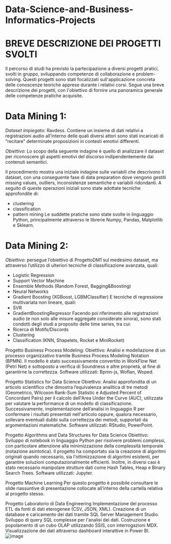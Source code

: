 # Data-Science-and-Business-Informatics-Projects

# BREVE DESCRIZIONE DEI PROGETTI SVOLTI

Il percorso di studi ha previsto la partecipazione a diversi progetti pratici, svolti in gruppo, sviluppando competenze di collaborazione e problem-solving. Questi progetti sono stati focalizzati sull'applicazione concreta delle conoscenze teoriche apprese durante i relativi corsi.
Segue una breve descrizione dei progetti, con l'obiettivo di fornire una panoramica generale delle competenze pratiche acquisite.

# Data Mining 1:
*Dataset impiegato*: Ravdess. Contiene un insieme di dati relativi a registrazioni audio all’interno delle quali diversi attori sono stati incaricati di “recitare” determinate proposizioni in contesti emotivi differenti.

*Obiettivo*: Lo scopo della seguente indagine è quello di analizzare il dataset per riconoscere gli aspetti emotivi del discorso indipendentemente dai contenuti semantici. 

Il procedimento mostra una iniziale indagine sulle variabili che descrivono il dataset, con una conseguente fase di data preparation dove vengono gestiti missing values, outliers, inconsistenze semantiche e variabili ridondanti. A seguito di queste operazioni iniziali sono state adottate tecniche approfondite di:
-	clustering
-	classification
-	pattern mining
Le suddette pratiche sono state svolte in linguaggio Python, principalmente attraverso le librerie Numpy, Pandas, Matplotlib e Sklearn.

# Data Mining 2: 
*Obiettivo*: persegue l’obiettivo di ProgettoDM1 sul medesimo dataset, ma attraverso l’utilizzo di ulteriori tecniche di classificazione avanzata, quali:
-	Logistic Regression
-	Support Vector Machine
-	Ensemble Methods (Random Forest, Bagging&Boosting)
-	Neural Networks
-	Gradient Boosting (XGBoost, LGBMClassifier)
E tecniche di regressione multivariata non lineare, quali:
-	SVR
-	GradientBoostingRegressor
Facendo poi riferimento alle registrazioni audio (e non solo alle misure aggregate considerate sinora), sono stati condotti degli studi a proposito delle time series, tra cui:
-	Ricerca di Motifs/Discords
-	Clustering
-	Classification (KNN, Shapelets, Rocket e MiniRocket)

Progetto Business Process Modeling: 
Obiettivo: Analisi e modellazione di un processo organizzativo tramite Business Process Modeling Notation (BPMN). Il modello è stato successivamente convertito in WorkFlow Net (Petri Net) e sottoposto a verifica di Soundness e altre proprietà, al fine di garantirne la correttezza. 
Software utilizzati: Bpmn-js, Woflan, Woped.

Progetto Statistics for Data Science
Obiettivo: Analisi approfondita di un articolo scientifico che dimostra l’equivalenza analitica di tre metodi (Geometrico, Wilcoxon Rank-Sum Statistic e Adjusted Percent of Concordant Pairs) per il calcolo dell'Area Under the Curve (AUC), utilizzata per valutare la performance di un modello di classificazione. Successivamente, implementazione dell’analisi in linguaggio R per confermare i risultati presentati nell'articolo oppure, qualora necessario, sollevare eventuali dubbi sulla correttezza dei metodi, supportati da argomentazioni matematiche.
Software utilizzati: RStudio, PowerPoint.

Progetto Algorithms and Data Structures for Data Science
Obiettivo: Sviluppo di notebook in linguaggio Python per risolvere problemi complessi, con particolare attenzione alla minimizzazione della complessità temporale (notazione asintotica). Il progetto ha comportato sia la creazione di algoritmi originali quando necessario, sia l'ottimizzazione di algoritmi esistenti, per garantire soluzioni computazionalmente efficienti. Inoltre, in diversi casi è stato necessario manipolare strutture dati come Hash Tables, Heap e Binary Search Trees.
Software utilizzati: Jupyter.


Progetto Machine Learning
Per questo progetto è possibile consultare le slide riassuntive di presentazione collocate all’interno della cartella relativa al progetto stesso.

Progetto Laboratorio di Data Engineering
Implementazione del processo ETL da fonti di dati eterogenee (CSV, JSON, XML). Creazione di un database e caricamento dei dati tramite SQL Server Management Studio. Sviluppo di query SQL complesse per l'analisi dei dati.
Costruzione e popolamento di un cubo OLAP utilizzando SSIS, con interrogazioni MDX.
Visualizzazione dei dati attraverso dashboard interattive in Power BI.
![image](https://github.com/user-attachments/assets/8095e161-1da5-4410-b547-3efca7bd9e8a)
